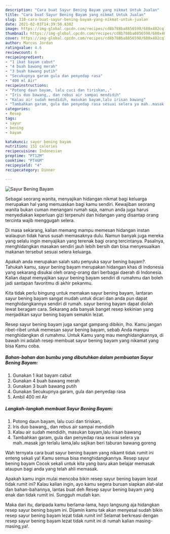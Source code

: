 ```yaml
---
description: "Cara buat Sayur Bening Bayam yang nikmat Untuk Jualan"
title: "Cara buat Sayur Bening Bayam yang nikmat Untuk Jualan"
slug: 310-cara-buat-sayur-bening-bayam-yang-nikmat-untuk-jualan
date: 2021-02-03T14:39:50.830Z
image: https://img-global.cpcdn.com/recipes/cd8b788ba8856598/680x482cq70/sayur-bening-bayam-foto-resep-utama.jpg
thumbnail: https://img-global.cpcdn.com/recipes/cd8b788ba8856598/680x482cq70/sayur-bening-bayam-foto-resep-utama.jpg
cover: https://img-global.cpcdn.com/recipes/cd8b788ba8856598/680x482cq70/sayur-bening-bayam-foto-resep-utama.jpg
author: Marcus Jordan
ratingvalue: 4.6
reviewcount: 6
recipeingredient:
- "1 ikat bayam cabut"
- "4 buah bawang merah"
- "3 buah bawang putih"
- "Secukupnya garam gula dan penyedap rasa"
- "400 ml Air"
recipeinstructions:
- "Potong daun bayam, lalu cuci dan tiriskan,."
- "Iris duo bawang,, dan rebus air sampai mendidih"
- "Kalau air sudah mendidih, masukan bayam,lalu irisan bawang"
- "Tambahkan garam, gula dan penyedap rasa sesuai selera ya mah..masak jgn terlalu lama,lalu sajikan beri taburan bawang goreng"
categories:
- Resep
tags:
- sayur
- bening
- bayam

katakunci: sayur bening bayam 
nutrition: 151 calories
recipecuisine: Indonesian
preptime: "PT12M"
cooktime: "PT46M"
recipeyield: "4"
recipecategory: Dinner

---
```



![Sayur Bening Bayam](https://img-global.cpcdn.com/recipes/cd8b788ba8856598/680x482cq70/sayur-bening-bayam-foto-resep-utama.jpg)

Sebagai seorang wanita, menyajikan hidangan nikmat bagi keluarga merupakan hal yang memuaskan bagi kamu sendiri. Kewajiban seorang  wanita bukan cuman menangani rumah saja, namun anda juga harus menyediakan keperluan gizi terpenuhi dan hidangan yang disantap orang tercinta wajib menggugah selera.

Di masa  sekarang, kalian memang mampu memesan hidangan instan walaupun tidak harus susah memasaknya dulu. Namun banyak juga mereka yang selalu ingin menyajikan yang terenak bagi orang tercintanya. Pasalnya, menghidangkan masakan sendiri jauh lebih bersih dan bisa menyesuaikan makanan tersebut sesuai selera keluarga. 



Apakah anda merupakan salah satu penyuka sayur bening bayam?. Tahukah kamu, sayur bening bayam merupakan hidangan khas di Indonesia yang sekarang disukai oleh orang-orang dari berbagai daerah di Indonesia. Kalian dapat menyajikan sayur bening bayam sendiri di rumahmu dan boleh jadi santapan favoritmu di akhir pekanmu.

Kita tidak perlu bingung untuk memakan sayur bening bayam, lantaran sayur bening bayam sangat mudah untuk dicari dan anda pun dapat menghidangkannya sendiri di rumah. sayur bening bayam dapat diolah lewat beragam cara. Sekarang ada banyak banget resep kekinian yang menjadikan sayur bening bayam semakin lezat.

Resep sayur bening bayam juga sangat gampang dibikin, lho. Kamu jangan ribet-ribet untuk memesan sayur bening bayam, sebab Anda mampu menghidangkan di rumahmu. Untuk Kamu yang mau menghidangkannya, di bawah ini adalah resep membuat sayur bening bayam yang nikamat yang bisa Kamu coba.

<!--inarticleads1-->

##### Bahan-bahan dan bumbu yang dibutuhkan dalam pembuatan Sayur Bening Bayam:

1. Gunakan 1 ikat bayam cabut
1. Gunakan 4 buah bawang merah
1. Gunakan 3 buah bawang putih
1. Gunakan Secukupnya garam, gula dan penyedap rasa
1. Ambil 400 ml Air




<!--inarticleads2-->

##### Langkah-langkah membuat Sayur Bening Bayam:

1. Potong daun bayam, lalu cuci dan tiriskan,.
1. Iris duo bawang,, dan rebus air sampai mendidih
1. Kalau air sudah mendidih, masukan bayam,lalu irisan bawang
1. Tambahkan garam, gula dan penyedap rasa sesuai selera ya mah..masak jgn terlalu lama,lalu sajikan beri taburan bawang goreng




Wah ternyata cara buat sayur bening bayam yang nikamt tidak rumit ini enteng sekali ya! Kamu semua bisa menghidangkannya. Resep sayur bening bayam Cocok sekali untuk kita yang baru akan belajar memasak ataupun bagi anda yang telah ahli memasak.

Apakah kamu ingin mulai mencoba bikin resep sayur bening bayam lezat tidak rumit ini? Kalau kalian ingin, ayo kamu segera buruan siapkan alat-alat dan bahan-bahannya, lantas buat deh Resep sayur bening bayam yang enak dan tidak rumit ini. Sungguh mudah kan. 

Maka dari itu, daripada kamu berlama-lama, hayo langsung aja hidangkan resep sayur bening bayam ini. Dijamin kamu tak akan menyesal sudah bikin resep sayur bening bayam lezat tidak rumit ini! Selamat berkreasi dengan resep sayur bening bayam lezat tidak rumit ini di rumah kalian masing-masing,ya!.


